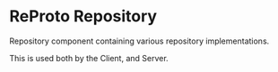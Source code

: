 # ReProto Repository

Repository component containing various repository implementations.

This is used both by the Client, and Server.

